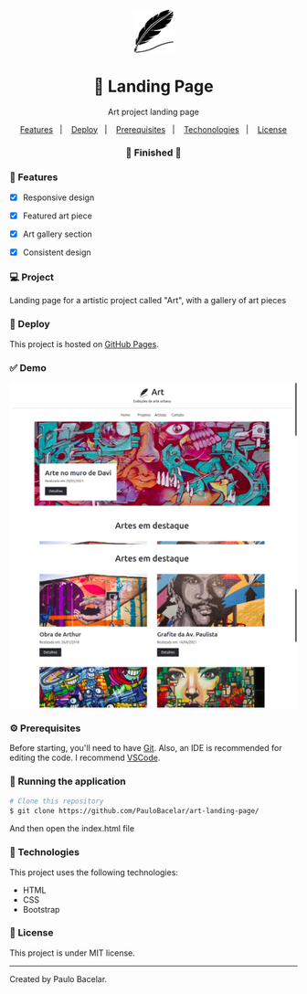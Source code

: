 <h4 align="center">
  <img src="https://github.com/PauloBacelar/art-landing-page/blob/main/img/logo.png" alt="logo" height="75"/>
</h4>

<h1 align="center">
    🎨 Landing Page
</h1>

<p align="center">Art project landing page</p>

<p align="center">
  <a href="#-features">Features</a>&nbsp;&nbsp;&nbsp;|&nbsp;&nbsp;&nbsp;
  <a href="#-deploy">Deploy</a>&nbsp;&nbsp;&nbsp;|&nbsp;&nbsp;&nbsp;
  <a href="#-prerequisites">Prerequisites</a>&nbsp;&nbsp;&nbsp;|&nbsp;&nbsp;&nbsp;
  <a href="#-technologies">Techonologies</a>&nbsp;&nbsp;&nbsp;|&nbsp;&nbsp;&nbsp;
  <a href="#-license">License</a>
</p>

<h3 align="center"> 
🚧  Finished  🚧
</h3>

### 📎 Features 

- [x] Responsive design
- [x] Featured art piece
- [x] Art gallery section
- [x] Consistent design


### 💻 Project

Landing page for a artistic project called "Art", with a gallery of art pieces

### 🚀 Deploy 

This project is hosted on [GitHub Pages](https://paulobacelar.github.io/art-landing-page/).

### ✅ Demo
<img src="https://github.com/PauloBacelar/art-landing-page/blob/main/img/preview/desktop-1.png" />
<img src="https://github.com/PauloBacelar/art-landing-page/blob/main/img/preview/desktop-2.png" />

### ⚙ Prerequisites

Before starting, you'll need to have [Git](https://git-scm.com).
Also, an IDE is recommended for editing the code. I recommend [VSCode](https://code.visualstudio.com/).

### 📗 Running the application

```bash
# Clone this repository
$ git clone https://github.com/PauloBacelar/art-landing-page/
```

And then open the index.html file

### 🚀 Technologies

This project uses the following technologies:

- HTML
- CSS
- Bootstrap

### 📝 License

This project is under MIT license.

<hr/>

Created by Paulo Bacelar.
